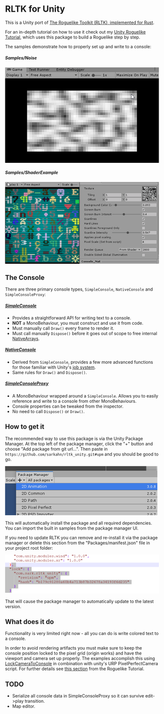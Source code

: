 # RLTK for Unity
This is a Unity port of [The Roguelike Toolkit (RLTK), implemented for Rust](https://github.com/thebracket/rltk_rs).

For an in-depth tutorial on how to use it check out my [Unity Roguelike Tutorial](https://github.com/sarkahn/rltk_unity_roguelike#unity-roguelike-tutorial), which uses this package to build a Roguelike step by step.
 
The samples demonstrate how to properly set up and write to a console:
##### Samples/Noise 

![](./Assets/Documentation/images~/noise.gif)

##### Samples/ShaderExample

![](./Assets/Documentation/images~/console_shader2.gif)


## The Console

There are three primary console types, `SimpleConsole`, `NativeConsole` and `SimpleConsoleProxy`:

##### [SimpleConsole](Assets/Runtime/RLTK/Consoles/SimpleConsole.cs)
  * Provides a straightforward API for writing text to a console.
  * **NOT** a MonoBehaviour, you must construct and use it from code.
  * Must manually call `Draw()` every frame to render it.
  * Must call manually `Dispose()` before it goes out of scope to free internal [NativeArrays](https://docs.unity3d.com/ScriptReference/Unity.Collections.NativeArray_1.html). 

##### [NativeConsole](Assets/Runtime/RLTK/Consoles/NativeConsole.cs)
  * Derived from `SimpleConsole`, provides a few more advanced functions for those familiar with Unity's [job system](https://docs.unity3d.com/2019.3/Documentation/Manual/JobSystem.html).
  * Same rules for `Draw()` and `Dispose()`.

##### [SimpleConsoleProxy](Assets/Runtime/RLTK/MonoBehaviours/SimpleConsoleProxy.cs)
  * A MonoBehaviour wrapped around a `SimpleConsole`. Allows you to easily reference and write to a console from other MonoBehaviours.
  * Console properties can be tweaked from the inspector.
  * No need to call `Dispose()` or `Draw()`. 

## How to get it
The recommended way to use this package is via the Unity Package Manager. At the top left 
of the package manager, click the "+" button and choose "Add package from git url...". 
Then paste in `https://github.com/sarkahn/rltk_unity.git#upm`
and you should be good to go.

![](./Assets/Documentation/images~/upm.gif)

This will automatically install the package and all required dependencies. You can import 
the built in samples from the package manager UI.

If you need to update RLTK you can remove and re-install it via the package manager or delete 
this section from the "Packages/manifest.json" file in your project root folder:

![](Assets/Documentation/images~/manifest.png)

That will cause the package manager to automatically update to the latest version.

## What does it do
Functionality is very limited right now - all you can do is write colored text to a console. 

In order to avoid rendering artifacts you must make sure to keep the console position locked to the pixel grid (origin works) and have the viewport and camera set up properly. The examples accomplish this using [LockCameraToConsole](./Runtime/RLTK/Monobehaviours/LockCameraToConsole.cs) in combination with unity's URP PixelPerfectCamera script. For further details see [this section](https://github.com/sarkahn/rltk_unity_roguelike/blob/master/Assets/Part1/Part1-HelloWorld.md#dealing-with-visual-artifacts-aka-the-camera-is-not-your-friend) from the Roguelike Tutorial.

## TODO
  * Serialize all console data in SimpleConsoleProxy so it can survive edit->play transition.
  * Map editor.